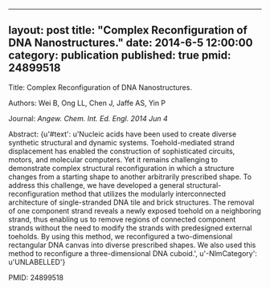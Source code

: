 
---
layout: post
title:  "Complex Reconfiguration of DNA Nanostructures."
date:   2014-6-5 12:00:00
category:  publication
published: true
pmid: 24899518
---

Title: Complex Reconfiguration of DNA Nanostructures.

Authors: Wei B, Ong LL, Chen J, Jaffe AS, Yin P

Journal: *Angew. Chem. Int. Ed. Engl. 2014 Jun 4*

Abstract: {u'#text': u'Nucleic acids have been used to create diverse synthetic structural and dynamic systems. Toehold-mediated strand displacement has enabled the construction of sophisticated circuits, motors, and molecular computers. Yet it remains challenging to demonstrate complex structural reconfiguration in which a structure changes from a starting shape to another arbitrarily prescribed shape. To address this challenge, we have developed a general structural-reconfiguration method that utilizes the modularly interconnected architecture of single-stranded DNA tile and brick structures. The removal of one component strand reveals a newly exposed toehold on a neighboring strand, thus enabling us to remove regions of connected component strands without the need to modify the strands with predesigned external toeholds. By using this method, we reconfigured a two-dimensional rectangular DNA canvas into diverse prescribed shapes. We also used this method to reconfigure a three-dimensional DNA cuboid.', u'-NlmCategory': u'UNLABELLED'}

PMID: 24899518

